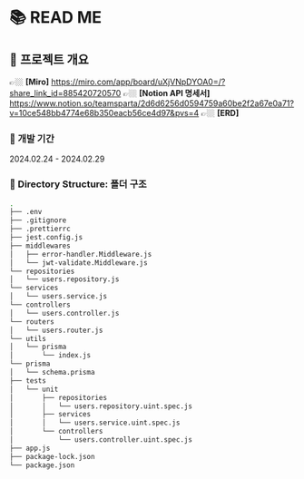 # 📚 READ ME

## 📌 프로젝트 개요

👉🏼 **[Miro]** https://miro.com/app/board/uXjVNpDYOA0=/?share_link_id=885420720570
👉🏼 **[Notion API 명세서]** https://www.notion.so/teamsparta/2d6d6256d0594759a60be2f2a67e0a71?v=10ce548bb4774e68b350eacb56ce4d97&pvs=4
👉🏼 **[ERD]**

### 🔧 개발 기간

2024.02.24 - 2024.02.29

### 📁 Directory Structure: 폴더 구조

```bash
.
├── .env
├── .gitignore
├── .prettierrc
├── jest.config.js
├── middlewares
│   ├── error-handler.Middleware.js
│   └── jwt-validate.Middleware.js
└── repositories
│   └── users.repository.js
└── services
│   └── users.service.js
└── controllers
│   └── users.controller.js
└── routers
│   └── users.router.js
└── utils
│   └── prisma
│       └── index.js
└── prisma
│   └── schema.prisma
├── tests
│   └── unit
│       ├── repositories
│       │   └── users.repository.uint.spec.js
│       ├── services
│       │   └── users.service.uint.spec.js
│       └── controllers
│           └── users.controller.uint.spec.js
├── app.js
├── package-lock.json
└── package.json

```
